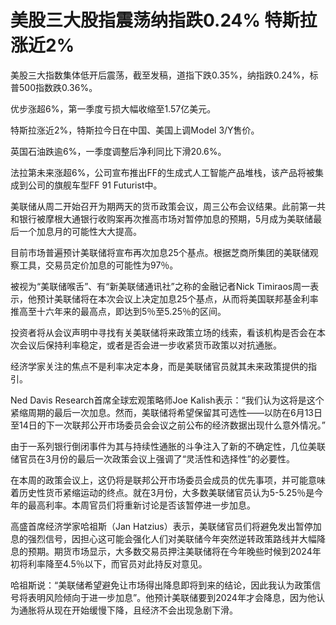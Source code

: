 # 美股三大股指震荡纳指跌0.24% 特斯拉涨近2%

美股三大指数集体低开后震荡，截至发稿，道指下跌0.35%，纳指跌0.24%，标普500指数跌0.36%。

优步涨超6%，第一季度亏损大幅收缩至1.57亿美元。

特斯拉涨近2%，特斯拉今日在中国、美国上调Model 3/Y售价。

英国石油跌逾6%，一季度调整后净利同比下滑20.6%。

法拉第未来涨超6%，公司宣布推出FF的生成式人工智能产品堆栈，该产品将被集成到公司的旗舰车型FF 91 Futurist中。

美联储从周二开始召开为期两天的货币政策会议，周三公布会议结果。此前第一共和银行被摩根大通银行收购案再次推高市场对暂停加息的预期，5月成为美联储最后一个加息月的可能性大大提高。

目前市场普遍预计美联储将宣布再次加息25个基点。根据芝商所集团的美联储观察工具，交易员定价加息的可能性为97％。

被视为“美联储喉舌”、有“新美联储通讯社”之称的金融记者Nick
Timiraos周一表示，他预计美联储将在本次会议上决定加息25个基点，从而将美国联邦基金利率推高至十六年来的最高点，即达到5％至5.25％的区间。

投资者将从会议声明中寻找有关美联储将来政策立场的线索，看该机构是否会在本次会议后保持利率稳定，或者是否会进一步收紧货币政策以对抗通胀。

经济学家关注的焦点不是利率决定本身，而是美联储官员就其未来政策提供的指引。

Ned Davis Research首席全球宏观策略师Joe
Kalish表示：“我们认为这将是这个紧缩周期的最后一次加息。然而，美联储将希望保留其可选性——以防在6月13日至14日的下一次联邦公开市场委员会会议之前公布的经济数据出现什么意外情况。”

由于一系列银行倒闭事件为其与持续性通胀的斗争注入了新的不确定性，几位美联储官员在3月份的最后一次政策会议上强调了“灵活性和选择性”的必要性。

在本周的政策会议上，这仍将是联邦公开市场委员会成员的优先事项，并可能意味着历史性货币紧缩运动的终点。就在3月份，大多数美联储官员认为5-5.25％是今年的最高利率。本周官员们将重新讨论是否该暂停进一步加息。

高盛首席经济学家哈祖斯（Jan
Hatzius）表示，美联储官员们将避免发出暂停加息的强烈信号，因担心这可能会强化人们对美联储今年突然逆转政策路线并大幅降息的预期。期货市场显示，大多数交易员押注美联储将在今年晚些时候到2024年初将利率降至4.5％以下，而官员对此持反对意见。

哈祖斯说：“美联储希望避免让市场得出降息即将到来的结论，因此我认为政策信号将表明风险倾向于进一步加息”。他预计美联储要到2024年才会降息，因为他认为通胀将从现在开始缓慢下降，且经济不会出现急剧下滑。

